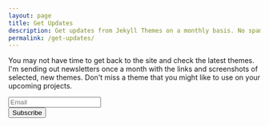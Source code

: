 ```yaml
---
layout: page
title: Get Updates
description: Get updates from Jekyll Themes on a monthly basis. No spam, I promise
permalink: /get-updates/
---
```



<p class="sub green notification">You may not have time to get back to the site and check the latest themes. I'm sending out newsletters once a month with the links and screenshots of selected, new themes. Don't miss a theme that you might like to use on your upcoming projects.</p>

<form action="{{site.mailchimp-list}}" method="post" name="mc-embedded-subscribe-form" class="form-inline" target="_blank" novalidate>
<div class="form-group">
<input type="email" placeholder="Email" name="EMAIL" class="form-control email" id="mce-EMAIL" autocomplete="on">
</div>
<div class="form-group">
<input class="btn btn-primary" type="button" value="Subscribe" name="subscribe">
</div>
</form>

